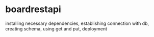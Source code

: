 # boardrestapi
installing necessary dependencies,
establishing connection with db,
creating schema,
using get and put,
deployment
